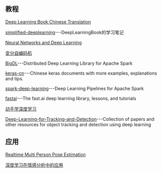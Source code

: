 ## 教程
[Deep Learning Book Chinese Translation](https://github.com/exacity/deeplearningbook-chinese)

[simplified-deeplearning](https://github.com/exacity/simplified-deeplearning)---DeepLearningBook的学习笔记

[Neural Networks and Deep Learning](http://neuralnetworksanddeeplearning.com/)

[变分自编码机](http://blog.csdn.net/wemedia/details.html?id=42029)

[BigDL](https://github.com/intel-analytics/BigDL)---Distributed Deep Learning Library for Apache Spark

[keras-cn](https://github.com/MoyanZitto/keras-cn)---Chinese keras documents with more examples, explanations and tips.

[spark-deep-learning](https://github.com/databricks/spark-deep-learning)---Deep Learning Pipelines for Apache Spark

[fastai](https://github.com/fastai)---The fast.ai deep learning library, lessons, and tutorials

[动手学深度学习](https://zh.gluon.ai//index.html)

[Deep-Learning-for-Tracking-and-Detection](https://github.com/abhineet123/Deep-Learning-for-Tracking-and-Detection)---Collection of papers and other resources for object tracking and detection using deep learning

## 应用

[Realtime Multi Person Pose Estimation](https://github.com/ZheC/Realtime_Multi-Person_Pose_Estimation)

[深度学习在情感分析中的应用](http://geek.csdn.net/news/detail/232869)
